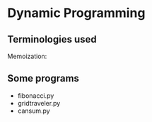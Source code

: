 # Dynamic Programming

## Terminologies used

Memoization: 


## Some programs 
- fibonacci.py
- gridtraveler.py
- cansum.py

